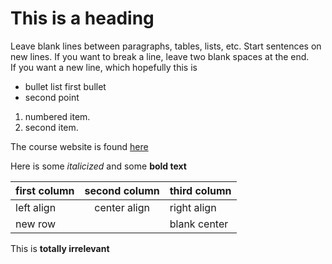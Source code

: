 # This is a heading

Leave blank lines between paragraphs, tables, lists, etc.
Start sentences on new lines.
If you want to break a line, leave two blank spaces at the end.  
If you want a new line, which hopefully this is

- bullet list first bullet
- second point

1. numbered item.
2. second item.


The course website is found [here](http://gis4dev.github.io)

Here is some *italicized* and some **bold text**

first column | second column | third column
:------------| :------------:| :------------
left align |  center align | right align
new row  || blank center 

This is **totally irrelevant**

